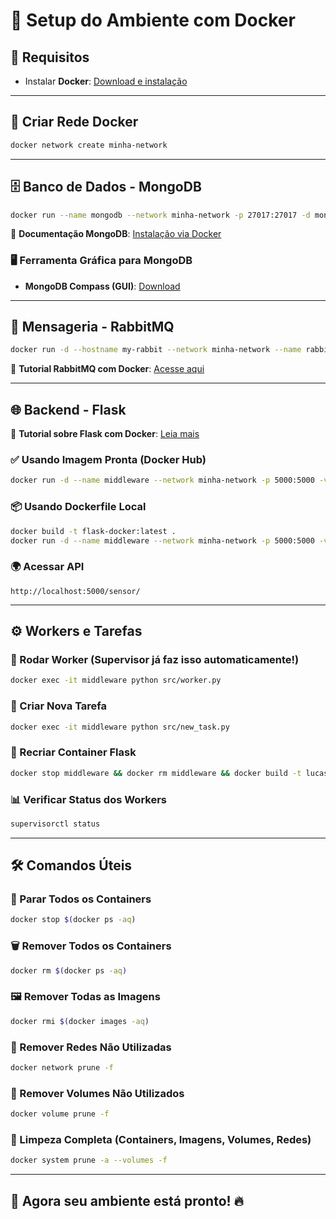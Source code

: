 # 🚀 Setup do Ambiente com Docker

## 📌 Requisitos
- Instalar **Docker**: [Download e instalação](https://www.docker.com/get-started)

---

## 🔹 Criar Rede Docker
```sh
docker network create minha-network
```

---

## 🗄️ Banco de Dados - MongoDB
```sh
docker run --name mongodb --network minha-network -p 27017:27017 -d mongodb/mongodb-community-server:latest
```
📌 **Documentação MongoDB**: [Instalação via Docker](https://www.mongodb.com/pt-br/docs/manual/tutorial/install-mongodb-community-with-docker/)

### 🖥️ Ferramenta Gráfica para MongoDB
- **MongoDB Compass (GUI)**: [Download](https://www.mongodb.com/try/download/compass)

---

## 📨 Mensageria - RabbitMQ
```sh
docker run -d --hostname my-rabbit --network minha-network --name rabbit13 -p 8080:15672 -p 5672:5672 -p 25676:25676 rabbitmq:3-management
```
📌 **Tutorial RabbitMQ com Docker**: [Acesse aqui](https://medium.com/xp-inc/rabbitmq-com-docker-conhecendo-o-admin-cc81f3f6ac3b)

---

## 🌐 Backend - Flask
📌 **Tutorial sobre Flask com Docker**: [Leia mais](https://akiradev.netlify.app/posts/flask-docker/)

### ✅ Usando Imagem Pronta (Docker Hub)
```sh
docker run -d --name middleware --network minha-network -p 5000:5000 -v $(pwd)/src:/app/src lucasg4x/sd-middleware
```

### 📦 Usando Dockerfile Local
```sh
docker build -t flask-docker:latest .
docker run -d --name middleware --network minha-network -p 5000:5000 -v $(pwd)/src:/app/src flask-docker
```

### 🌍 Acessar API
```
http://localhost:5000/sensor/
```

---

## ⚙️ Workers e Tarefas

### 🎯 Rodar Worker (Supervisor já faz isso automaticamente!)
```sh
docker exec -it middleware python src/worker.py
```

### 📝 Criar Nova Tarefa
```sh
docker exec -it middleware python src/new_task.py
```

### 🔄 Recriar Container Flask
```sh
docker stop middleware && docker rm middleware && docker build -t lucasg4x/sd-middleware . && docker run -d --name flask --network minha-network -p 5000:5000 -v $(pwd)/src:/app/src lucasg4x/sd-middleware
```

### 📊 Verificar Status dos Workers
```sh
supervisorctl status
```

---

## 🛠️ Comandos Úteis

### 🛑 Parar Todos os Containers
```sh
docker stop $(docker ps -aq)
```

### 🗑️ Remover Todos os Containers
```sh
docker rm $(docker ps -aq)
```

### 🖼️ Remover Todas as Imagens
```sh
docker rmi $(docker images -aq)
```

### 🔗 Remover Redes Não Utilizadas
```sh
docker network prune -f
```

### 💾 Remover Volumes Não Utilizados
```sh
docker volume prune -f
```

### 🧹 Limpeza Completa (Containers, Imagens, Volumes, Redes)
```sh
docker system prune -a --volumes -f
```

---

## 🚀 Agora seu ambiente está pronto! 🔥

